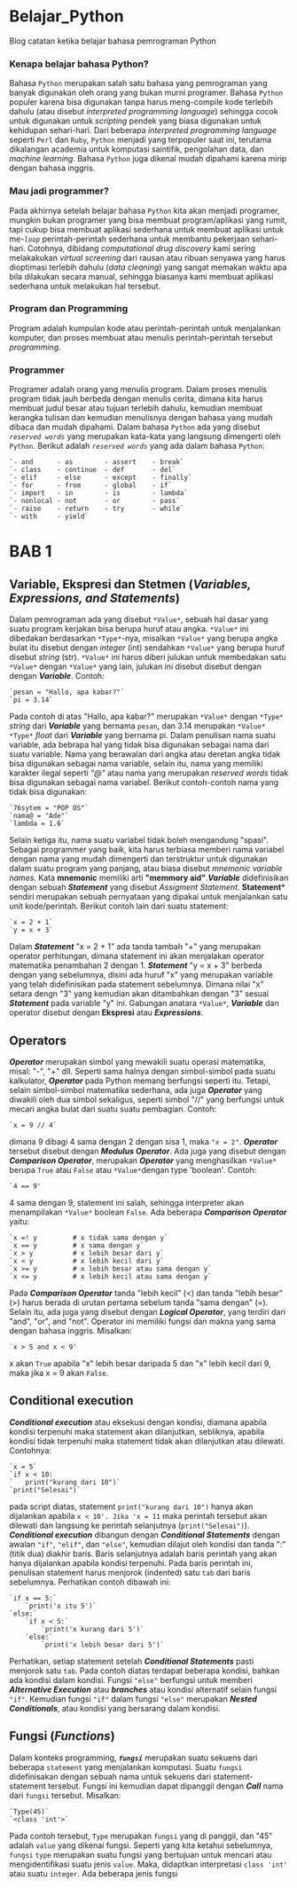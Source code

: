 # Belajar_Python
Blog catatan ketika belajar bahasa pemrograman Python

### Kenapa belajar bahasa Python?
Bahasa `Python` merupakan salah satu bahasa yang pemrograman yang banyak digunakan oleh orang yang bukan murni programer. Bahasa `Python` populer karena bisa digunakan tanpa harus meng-compile kode terlebih dahulu (atau disebut *interpreted programming language*) sehingga cocok untuk digunakan untuk *scripting* pendek yang biasa digunakan untuk kehidupan sehari-hari. Dari beberapa *interpreted programming language* seperti `Perl` dan `Ruby`, `Python` menjadi yang terpopuler saat ini, terutama dikalangan academia untuk komputasi saintifik, pengolahan data, dan *machine learning*. Bahasa `Python` juga dikenal mudah dipahami karena mirip dengan bahasa inggris.

### Mau jadi programmer?
Pada akhirnya setelah belajar bahasa `Python` kita akan menjadi programer, mungkin bukan programer yang bisa membuat program/aplikasi yang rumit, tapi cukup bisa membuat aplikasi sederhana untuk membuat aplikasi untuk me-*`loop`* perintah-perintah sederhana untuk membantu pekerjaan sehari-hari. Cotohnya, dibidang *computational drug discovery* kami sering melakakukan *virtual screening* dari rausan atau ribuan senyawa yang harus dioptimasi terlebih dahulu (*data cleaning*) yang sangat memakan waktu apa bila dilakukan secara manual, sehingga biasanya kami membuat aplikasi sederhana untuk melakukan hal tersebut. 

### Program dan Programming
Program adalah kumpulan kode atau perintah-perintah untuk menjalankan komputer, dan proses membuat atau menulis perintah-perintah tersebut *programming*.

### Programmer 
Programer adalah orang yang menulis program. Dalam proses menulis program tidak jauh berbeda dengan menulis cerita, dimana kita harus membuat judul besar atau tujuan terlebih dahulu, kemudian membuat kerangka tulisan dan kemudian menulisnya dengan bahasa yang mudah dibaca dan mudah dipahami. Dalam bahasa `Python` ada yang disebut *`reserved words`* yang merupakan kata-kata yang langsung dimengerti oleh `Python`. Berikut adalah *`reserved words`* yang ada dalam bahasa `Python`:

	`- and		- as		- assert	- break`
	`- class	- continue	- def		- del`
	`- elif		- else		- except	- finally`
	`- for		- from		- global	- if`
	`- import	- in		- is		- lambda`
	`- nonlocal	- not		- or		- pass`
	`- raise	- return	- try		- while`
	`- with		- yield`




# BAB 1
## Variable, Ekspresi dan Stetmen (*Variables, Expressions, and Statements*)

Dalam pemrograman ada yang disebut `*Value*`, sebuah hal dasar yang suatu program kerjakan bisa berupa huruf atau angka. `*Value*` ini dibedakan berdasarkan `*Type*`-nya, misalkan `*Value*` yang berupa angka bulat itu disebut dengan *integer* (int) sendahkan `*Value*` yang berupa huruf disebut *string* (str). `*Value*` ini harus diberi julukan untuk membedakan satu `*Value*` dengan `*Value*` yang lain, julukan ini disebut disebut dengan dengan ***Variable***. Contoh: 

	`pesan = "Hallo, apa kabar?"`
	`pi = 3.14`

Pada contoh di atas "Hallo, apa kabar?" merupakan `*Value*` dengan `*Type*` *string* dari ***Variable*** yang bernama `pesan`, dan 3.14 merupakan `*Value*` `*Type*` *float* dari ***Variable*** yang bernama pi. Dalam penulisan nama suatu variable, ada bebrapa hal yang tidak bisa digunakan sebagai nama dari suatu variable. Nama yang berawalan dari angka atau deretan angka tidak bisa digunakan sebagai nama variable, selain itu, nama yang memiliki karakter ilegal seperti *"@"* atau nama yang merupakan *reserved words* tidak bisa digunakan sebagai nama variabel. Berikut contoh-contoh nama yang tidak bisa digunakan:

	`76sytem = "POP OS"`
	`nama@ = "Ade"`
	`lambda = 1.6`

Selain ketiga itu, nama suatu variabel tidak boleh mengandung "spasi". Sebagai programmer yang baik, kita harus terbiasa memberi nama variabel dengan nama yang mudah dimengerti dan terstruktur untuk digunakan dalam suatu program yang panjang, atau biasa disebut *mnemonic variable names*. Kata **mnemonic** memiliki arti **"memmory aid"**.***Variable*** didefinisikan dengan sebuah ***Statement*** yang disebut *Assigment Statement*. **Statement*** sendiri merupakan sebuah pernyataan yang dipakai untuk menjalankan satu unit kode/perintah. Berikut contoh lain dari suatu statement:

	`x = 2 + 1`
	`y = x + 3`

Dalam ***Statement*** "x =  2 + 1" ada tanda tambah "+" yang merupakan operator perhitungan, dimana statement ini akan menjalakan operator matematika penambahan 2 dengan 1. ***Statement*** "y = x + 3" berbeda dengan yang sebelumnya, disini ada huruf "x" yang merupakan variable yang telah didefinisikan pada statement sebelumnya. Dimana nilai "x" setara dengn "3" yang kemudian akan ditambahkan dengan "3" sesuai ***Statement*** pada variable "y" ini. Gabungan anatara `*Value*`, ***Variable*** dan operator disebut dengan **Ekspresi** atau ***Expressions***. 



## Operators

***Operator*** merupakan simbol yang mewakili suatu operasi matematika, misal: "-", "+" dll. Seperti sama halnya dengan simbol-simbol pada suatu kalkulator, ***Operator*** pada Python memang berfungsi seperti itu. Tetapi, selain simbol-simbol matematika sederhana, ada juga ***Operator*** yang diwakili oleh dua simbol sekaligus, seperti simbol "//" yang berfungsi untuk mecari angka bulat dari suatu suatu pembagian. Contoh:

	`x = 9 // 4`

dimana 9 dibagi 4 sama dengan 2 dengan sisa 1, maka `"x = 2"`. ***Operator*** tersebut disebut dengan ***Modulus Operator***. Ada juga yang disebut dengan ***Comparison Operator***, merupakan ***Operator*** yang menghasilkan `*Value*` berupa `True` atau `False` atau `*Value*`dengan type 'boolean'. Contoh:

	`4 == 9'

4 sama dengan 9, statement ini salah, sehingga interpreter akan menampilakan `*Value*` boolean `False`. Ada beberapa ***Comparison Operator*** yaitu:

	`x =! y 		# x tidak sama dengan y`
	`x == y 		# x sama dengan y`
	`x > y 			# x lebih besar dari y`
	`x < y 			# x lebih kecil dari y`
	`x >= y 		# x lebih besar atau sama dengan y`
	`x <= y 		# x lebih kecil atau sama dengan y`

Pada ***Comparison Operator*** tanda "lebih kecil" (<) dan tanda "lebih besar" (>) harus berada di urutan pertama sebelum tanda "sama dengan" (=). Selain itu, ada juga yang disebut dengan ***Logical Operator***, yang terdiri dari "and", "or", and "not". Operator ini memiliki fungsi dan makna yang sama dengan bahasa inggris. Misalkan:

	`x > 5 and x < 9'

x akan `True` apabila "x" lebih besar daripada 5 dan "x" lebih kecil dari 9, maka jika x = 9 akan `False`. 



## Conditional execution   

***Conditional execution*** atau eksekusi dengan kondisi, diamana apabila kondisi terpenuhi maka statement akan dilanjutkan, sebliknya, apabila kondisi tidak terpenuhi maka statement tidak akan dilanjutkan atau dilewati. Contohnya:

	`x = 5`
	`if x < 10:
	`	print("kurang dari 10")`
	`print("Selesai")`

pada script diatas, statement `print("kurang dari 10")` hanya akan dijalankan apabila `x < 10'. Jika 'x = 11` maka perintah tersebut akan dilewati dan langsung ke perintah selanjutnya (`print("Selesai")`). ***Conditional execution*** dibangun dengan ***Conditional Statements*** dengan awalan `"if"`, `"elif"`, dan `"else"`, kemudian dilajut oleh kondisi dan tanda ":" (titik dua) diakhir baris. Baris selanjutnya adalah baris perintah yang akan hanya dijalankan apabila kondisi terpenuhi. Pada baris perintah ini, penulisan statement harus menjorok (indented) satu `tab` dari baris sebelumnya. Perhatikan contoh dibawah ini:

	`if x == 5:`
		`print('x itu 5')`
	`else:`
		`if x < 5:`
			`print('x kurang dari 5')`
		`else:`
			`print('x lebih besar dari 5')`

Perhatikan, setiap statement setelah ***Conditional Statements*** pasti menjorok satu `tab`. Pada contoh diatas terdapat beberapa kondisi, bahkan ada kondisi dalam kondisi. Fungsi `"else"` berfungsi untuk memberi ***Alternative Execution*** atau ***branches*** atau kondisi alternatif selain fungsi `"if"`. Kemudian fungsi `"if"` dalam fungsi `"else"` merupakan ***Nested Conditionals***, atau kondisi yang bersarang dalam kondisi.  




## Fungsi (*Functions*)
 
Dalam konteks programming, ***`fungsi`*** merupakan suatu sekuens dari beberapa `statement` yang menjalankan komputasi. Suatu `fungsi` didefinisakan dengan sebuah nama untuk sekuens dari statement-statement tersebut. Fungsi ini kemudian dapat dipanggil dengan ***Call*** nama dari `fungsi` tersebut. Misalkan:

	`Type(45)`
	`<class 'int'>`
 
Pada contoh tersebut, `Type` merupakan `fungsi` yang di panggil, dan "45" adalah `value` yang dikenai fungsi. Seperti yang kita ketahui sebelumnya, `fungsi` `type` merupakan suatu fungsi yang bertujuan untuk mencari atau mengidentifikasi suatu jenis `value`. Maka, didaptkan interpretasi `class 'int'` atau suatu `integer`. Ada beberapa jenis fungsi


 

 
